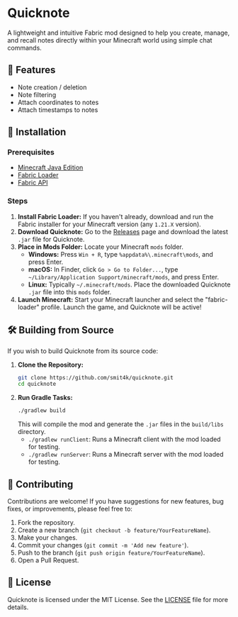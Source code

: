 # Quicknote
A lightweight and intuitive Fabric mod designed to help you create, manage, and recall notes directly within your Minecraft world using simple chat commands.

## 🌟 Features
- Note creation / deletion
- Note filtering
- Attach coordinates to notes
- Attach timestamps to notes

## 🚀 Installation

### Prerequisites
- [Minecraft Java Edition](https://www.minecraft.net/en-us/download/alternative)
- [Fabric Loader](https://fabricmc.net/use/installer/)
- [Fabric API](https://www.curseforge.com/minecraft/mc-mods/fabric-api)

### Steps
1.  **Install Fabric Loader:** If you haven't already, download and run the Fabric installer for your Minecraft version (any `1.21.X` version).
2.  **Download Quicknote:** Go to the [Releases](https://github.com/smit4k/quicknote/releases) page and download the latest `.jar` file for Quicknote.
3.  **Place in Mods Folder:** Locate your Minecraft `mods` folder.
    *   **Windows:** Press `Win + R`, type `%appdata%\.minecraft\mods`, and press Enter.
    *   **macOS:** In Finder, click `Go > Go to Folder...`, type `~/Library/Application Support/minecraft/mods`, and press Enter.
    *   **Linux:** Typically `~/.minecraft/mods`.
    Place the downloaded Quicknote `.jar` file into this `mods` folder.
4.  **Launch Minecraft:** Start your Minecraft launcher and select the "fabric-loader" profile. Launch the game, and Quicknote will be active!

## 🛠️ Building from Source

If you wish to build Quicknote from its source code:

1.  **Clone the Repository:**
    ```bash
    git clone https://github.com/smit4k/quicknote.git
    cd quicknote
    ```
2.  **Run Gradle Tasks:**
    ```bash
    ./gradlew build
    ```
    This will compile the mod and generate the `.jar` files in the `build/libs` directory.
    -   `./gradlew runClient`: Runs a Minecraft client with the mod loaded for testing.
    -   `./gradlew runServer`: Runs a Minecraft server with the mod loaded for testing.

## 🤝 Contributing

Contributions are welcome! If you have suggestions for new features, bug fixes, or improvements, please feel free to:
1.  Fork the repository.
2.  Create a new branch (`git checkout -b feature/YourFeatureName`).
3.  Make your changes.
4.  Commit your changes (`git commit -m 'Add new feature'`).
5.  Push to the branch (`git push origin feature/YourFeatureName`).
6.  Open a Pull Request.

## 📜 License

Quicknote is licensed under the MIT License. See the [LICENSE](LICENSE) file for more details.
